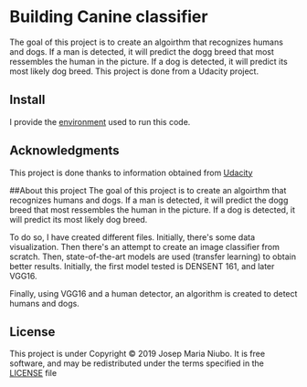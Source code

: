 # Building Canine classifier
The goal of this project is to create an algoirthm that recognizes humans and dogs. If a man is detected, it will predict the 
dogg breed that most ressembles the human in the picture. If a dog is detected, it will predict its most likely dog breed. 
This project is done from a Udacity project. 

## Install
I provide the [environment](https://github.com/titoniubo/Canine_classifier/blob/master/cnn_environment.yml) used to run this code.

## Acknowledgments
This project is done thanks to information obtained from [Udacity](https://eu.udacity.com/course/deep-learning-nanodegree--nd101)

##About this project 
The goal of this project is to create an algoirthm that recognizes humans and dogs. If a man is detected, it will predict the 
dogg breed that most ressembles the human in the picture. If a dog is detected, it will predict its most likely dog breed. 

To do so, I have created different files. 
Initially, there's some data visualization. Then there's an attempt to create an image classifier from scratch. Then, state-of-the-art
models are used (transfer learning) to obtain better results. Initially, the first model tested is DENSENT 161, and later VGG16.

Finally, using VGG16 and a human detector, an algorithm is created to detect humans and dogs.

## License
This project is under Copyright © 2019 Josep Maria Niubo. It is free software, and may be redistributed under the terms specified in the [LICENSE](https://github.com/titoniubo/Canine_classifier/blob/master/License.txt) file
